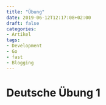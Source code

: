 ```yaml
---
title: "Übung"
date: 2019-06-12T12:17:08+02:00
draft: false
categories:
- Artikel
tags:
- Development
- Go
- fast
- Blogging
---
```


# Deutsche Übung 1
